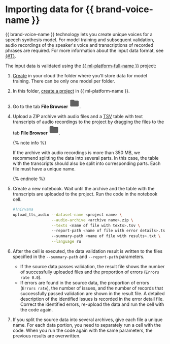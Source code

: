 # Importing data for {{ brand-voice-name }}

{{ brand-voice-name }} technology lets you create unique voices for a speech synthesis model. For model training and subsequent validation, audio recordings of the speaker's voice and transcriptions of recorded phrases are required. For more information about the input data format, see [{#T}](income-data-format.md).

The input data is validated using the [{{ ml-platform-full-name }}](../../../datasphere/) project:

1. [Create](../../../resource-manager/operations/folder/create.md) in your cloud the folder where you'll store data for model training. There can be only one model per folder.

1. In this folder, [create a project](../../../datasphere/operations/projects/create.md) in {{ ml-platform-name }}.

1. Go to the tab **File Browser** ![File Browser](../../../_assets/datasphere/jupyterlab/folder.svg).

1. Upload a ZIP archive with audio files and a [TSV](https://en.wikipedia.org/wiki/Tab-separated_values) table with text transcripts of audio recordings to the project by dragging the files to the tab **File Browser** ![File Browser](../../../_assets/datasphere/jupyterlab/folder.svg).

   {% note info %}

   If the archive with audio recordings is more than 350 MB, we recommend splitting the data into several parts. In this case, the table with the transcripts should also be split into corresponding parts. Each file must have a unique name.

   {% endnote %}

1. Create a new notebook. Wait until the archive and the table with the transcripts are uploaded to the project. Run the code in the notebook cell.

   ```bash
   #!nirvana
   upload_tts_audio --dataset-name <project name> \
                    --audio-archive <archive name>.zip \
                    --texts <name of file with texts>.tsv \ 
                    --report-path <name of file with error details>.tsv \ 
                    --summary-path <name of file with results>.txt \
                    --language ru
   ```

1. After the cell is executed, the data validation result is written to the files specified in the `--summary-path` and `--report-path` parameters.
   * If the source data passes validation, the result file shows the number of successfully uploaded files and the proportion of errors (`Errors rate 0.0`).
   * If errors are found in the source data, the proportion of errors (`Errors rate`), the number of issues, and the number of records that successfully passed validation are shown in the result file. A detailed description of the identified issues is recorded in the error detail file. Correct the identified errors, re-upload the data and run the cell with the code again.

1. If you split the source data into several archives, give each file a unique name. For each data portion, you need to separately run a cell with the code. When you run the code again with the same parameters, the previous results are overwritten.

